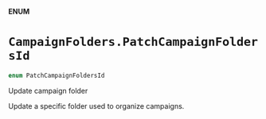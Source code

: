 **ENUM**

# `CampaignFolders.PatchCampaignFoldersId`

```swift
enum PatchCampaignFoldersId
```

Update campaign folder

Update a specific folder used to organize campaigns.
